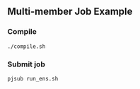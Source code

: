 ## Multi-member Job Example
### Compile
```
./compile.sh
```

### Submit job
```
pjsub run_ens.sh
```
